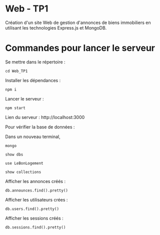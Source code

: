 # Web - TP1

Création d'un site Web de gestion d'annonces de biens immobiliers en utilisant les technologies Express.js et MongoDB.

# Commandes pour lancer le serveur
Se mettre dans le répertoire :

    cd Web_TP1

Installer les dépendances :

    npm i
    
Lancer le serveur :

    npm start

Lien du serveur : http://localhost:3000

Pour vérifier la base de données :

Dans un nouveau terminal,

    mongo

    show dbs

    use LeBonLogement

    show collections

Afficher les annonces créés :

    db.announces.find().pretty()

Afficher les utilisateurs crées :

    db.users.find().pretty()

Afficher les sessions créés :

    db.sessions.find().pretty()    